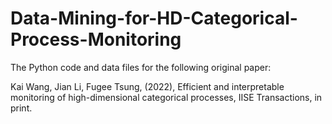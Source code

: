 # Data-Mining-for-HD-Categorical-Process-Monitoring
The Python code and data files for the following original paper:

Kai Wang, Jian Li, Fugee Tsung, (2022), Efficient and interpretable monitoring of high-dimensional categorical processes, IISE Transactions, in print.
